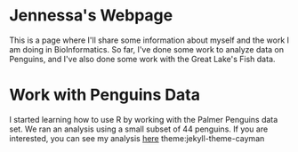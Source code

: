 # Jennessa's Webpage
This is a page where I'll share some information about myself and the work I am doing in BioInformatics. So far, I've done some work to analyze data on Penguins, and I've also done some work with the Great Lake's Fish data.

# Work with Penguins Data

I started learning how to use R by working with the Palmer Penguins data set. We ran an analysis using a small subset of 44 penguins. If you are interested, you can see my analysis [here](https://jness12.github.io/BioStatisticsAnalysis/penguin.html)
theme:jekyll-theme-cayman
